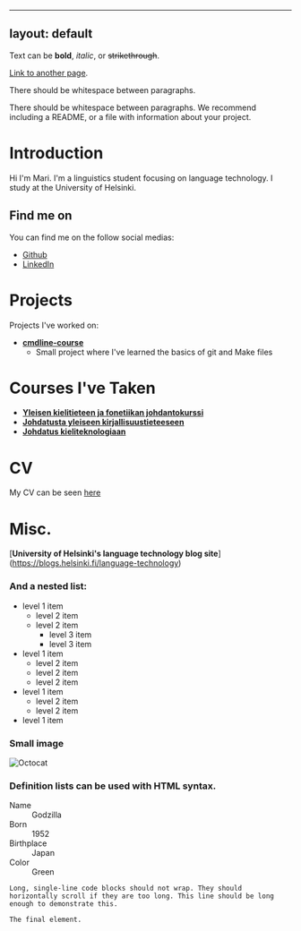 
---
layout: default
---

Text can be **bold**, _italic_, or ~~strikethrough~~.

[Link to another page](./another-page.html).

There should be whitespace between paragraphs.

There should be whitespace between paragraphs. We recommend including a README, or a file with information about your project.

# Introduction

Hi I'm Mari. I'm a linguistics student focusing on language technology. I study at the University of Helsinki.

## Find me on
  
You can find me on the follow social medias:
 - [Github](https://github.com/mari901)
 - [LinkedIn](https://www.linkedin.com/in/mari-soares-662477334/)


# Projects

Projects I've worked on:

- [**cmdline-course**](https://github.com/mari901/cmdline-course)
  - Small project where I've learned the basics of git and Make files


# Courses I've Taken

*   [**Yleisen kielitieteen ja fonetiikan johdantokurssi**](https://studies.helsinki.fi/kurssit/opintojakso/hy-CU-118591680-2021-08-01/KIK-401/Yleisen_kielitieteen_ja_fonetiikan_johdantokurssi)
*   [**Johdatusta yleiseen kirjallisuustieteeseen**](https://studies.helsinki.fi/kurssit/toteutus/hy-opt-cur-2324-f5167336-2442-4887-8ef4-46902541fc94/KIK-418)
*   [**Johdatus kieliteknologiaan**](https://studies.helsinki.fi/kurssit/opintojakso/otm-96b452f8-1f60-4696-8f0e-50559973b315?cpId=hy-lv-74)

# CV 

My CV can be seen [here](./assets/documents/Clean_CV.pdf)

# Misc.

[**University of Helsinki's language technology blog site**]
(https://blogs.helsinki.fi/language-technology)


### And a nested list:

- level 1 item
  - level 2 item
  - level 2 item
    - level 3 item
    - level 3 item
- level 1 item
  - level 2 item
  - level 2 item
  - level 2 item
- level 1 item
  - level 2 item
  - level 2 item
- level 1 item

### Small image

![Octocat](https://github.githubassets.com/images/icons/emoji/octocat.png)


### Definition lists can be used with HTML syntax.

<dl>
<dt>Name</dt>
<dd>Godzilla</dd>
<dt>Born</dt>
<dd>1952</dd>
<dt>Birthplace</dt>
<dd>Japan</dd>
<dt>Color</dt>
<dd>Green</dd>
</dl>

```
Long, single-line code blocks should not wrap. They should horizontally scroll if they are too long. This line should be long enough to demonstrate this.
```

```
The final element.
```
